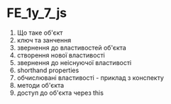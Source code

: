 # FE_1y_7_js

1. Що таке об'єкт
2. ключ та занчення
3. звернення до властивостей об'єкта
4. створення нової властивості
5. звернення до неіснуючої властивості
6. shorthand properties
7. обчислювані властивості - приклад з конспекту
8. методи об'єкта
9. доступ до об'єкта через this
